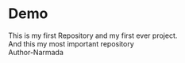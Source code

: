 # Demo
This is my first Repository and my first ever project.
<br>
And this my most important repository
<br>
Author-Narmada
